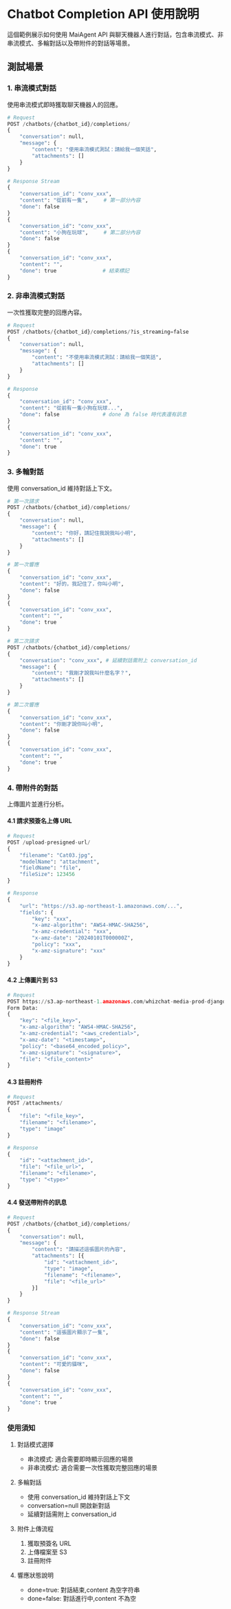 # Chatbot Completion API 使用說明

這個範例展示如何使用 MaiAgent API 與聊天機器人進行對話，包含串流模式、非串流模式、多輪對話以及帶附件的對話等場景。

## 測試場景

### 1. 串流模式對話

使用串流模式即時獲取聊天機器人的回應。

```python
# Request
POST /chatbots/{chatbot_id}/completions/
{
    "conversation": null,
    "message": {
        "content": "使用串流模式測試：請給我一個笑話",
        "attachments": []
    }
}

# Response Stream
{
    "conversation_id": "conv_xxx",
    "content": "從前有一隻",     # 第一部分內容
    "done": false
}
{
    "conversation_id": "conv_xxx",
    "content": "小狗在玩球",     # 第二部分內容
    "done": false
}
{
    "conversation_id": "conv_xxx",
    "content": "",              
    "done": true               # 結束標記
}
```

### 2. 非串流模式對話

一次性獲取完整的回應內容。

```python
# Request
POST /chatbots/{chatbot_id}/completions/?is_streaming=false
{
    "conversation": null,
    "message": {
        "content": "不使用串流模式測試：請給我一個笑話",
        "attachments": []
    }
}

# Response
{
    "conversation_id": "conv_xxx",
    "content": "從前有一隻小狗在玩球...",
    "done": false              # done 為 false 時代表還有訊息
}
{
    "conversation_id": "conv_xxx",
    "content": "",
    "done": true
}
```

### 3. 多輪對話

使用 conversation_id 維持對話上下文。

```python
# 第一次請求
POST /chatbots/{chatbot_id}/completions/
{
    "conversation": null,
    "message": {
        "content": "你好，請記住我說我叫小明",
        "attachments": []
    }
}

# 第一次響應
{
    "conversation_id": "conv_xxx",
    "content": "好的，我記住了，你叫小明",
    "done": false
}
{
    "conversation_id": "conv_xxx",
    "content": "",
    "done": true
}

# 第二次請求
POST /chatbots/{chatbot_id}/completions/
{
    "conversation": "conv_xxx", # 延續對話需附上 conversation_id
    "message": {
        "content": "我剛才說我叫什麼名字？",
        "attachments": []
    }
}

# 第二次響應
{
    "conversation_id": "conv_xxx",
    "content": "你剛才說你叫小明",
    "done": false
}
{
    "conversation_id": "conv_xxx",
    "content": "",
    "done": true
}
```

### 4. 帶附件的對話

上傳圖片並進行分析。

#### 4.1 請求預簽名上傳 URL
```python
# Request
POST /upload-presigned-url/
{
    "filename": "Cat03.jpg",
    "modelName": "attachment",
    "fieldName": "file",
    "fileSize": 123456
}

# Response
{
    "url": "https://s3.ap-northeast-1.amazonaws.com/...",
    "fields": {
        "key": "xxx",
        "x-amz-algorithm": "AWS4-HMAC-SHA256",
        "x-amz-credential": "xxx",
        "x-amz-date": "20240101T000000Z",
        "policy": "xxx",
        "x-amz-signature": "xxx"
    }
}
```

#### 4.2 上傳圖片到 S3
```python
# Request
POST https://s3.ap-northeast-1.amazonaws.com/whizchat-media-prod-django.playma.app
Form Data:
{
    "key": "<file_key>",
    "x-amz-algorithm": "AWS4-HMAC-SHA256",
    "x-amz-credential": "<aws_credential>",
    "x-amz-date": "<timestamp>",
    "policy": "<base64_encoded_policy>",
    "x-amz-signature": "<signature>",
    "file": "<file_content>"
}
```

#### 4.3 註冊附件
```python
# Request
POST /attachments/
{
    "file": "<file_key>",
    "filename": "<filename>",
    "type": "image"
}

# Response
{
    "id": "<attachment_id>",
    "file": "<file_url>",
    "filename": "<filename>",
    "type": "<type>"
}
```

#### 4.4 發送帶附件的訊息
```python
# Request
POST /chatbots/{chatbot_id}/completions/
{
    "conversation": null,
    "message": {
        "content": "請描述這張圖片的內容",
        "attachments": [{
            "id": "<attachment_id>",
            "type": "image",
            "filename": "<filename>",
            "file": "<file_url>"
        }]
    }
}

# Response Stream
{
    "conversation_id": "conv_xxx",
    "content": "這張圖片顯示了一隻",
    "done": false
}
{
    "conversation_id": "conv_xxx",
    "content": "可愛的貓咪",
    "done": false
}
{
    "conversation_id": "conv_xxx",
    "content": "",
    "done": true
}
```

### 使用須知

1. 對話模式選擇
   - 串流模式: 適合需要即時顯示回應的場景
   - 非串流模式: 適合需要一次性獲取完整回應的場景

2. 多輪對話
   - 使用 conversation_id 維持對話上下文
   - conversation=null 開啟新對話
   - 延續對話需附上 conversation_id

3. 附件上傳流程
   1. 獲取預簽名 URL
   2. 上傳檔案至 S3
   3. 註冊附件

4. 響應狀態說明
   - done=true: 對話結束,content 為空字符串
   - done=false: 對話進行中,content 不為空
